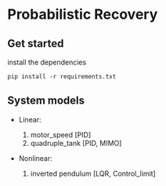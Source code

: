 # Probabilistic Recovery

## Get started
install the dependencies
```
pip install -r requirements.txt
```

## System models
+ Linear:
  1. motor_speed [PID]
  2. quadruple_tank [PID, MIMO]
  
+ Nonlinear:
  1. inverted pendulum [LQR, Control_limit]